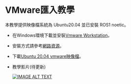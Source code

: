 # VMware匯入教學

本教學提供映像檔系統為 Ubuntu20.04 並已安裝 ROS1 noetic。

- 在Windows環境下載並安裝[Vmware Workstation](https://www.vmware.com/tw/products/workstation-player.html)。
  
- 安裝方式請參考[網路資源](https://pcrookie.com/?p=613)。

- 下載[Ubuntu 20.04 vmware映像檔](https://mega.nz/file/BJFBjB5D#GQhEiu3aQKKjv4TdY5lJGS0zsH7EZh_bQ5YAXnCGkwU)。

- 教學影片(待更新)

  [![IMAGE ALT TEXT](https://emanual.robotis.com/assets/images/platform/turtlebot3/overview/turtlebot3_with_logo.png)]()
